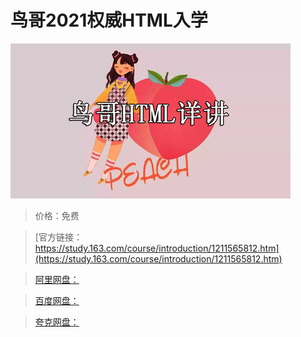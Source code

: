 # 鸟哥2021权威HTML入学

![img](../../../assets/study163/free/2e6bc9e9d515429a803027e6231fad5a.jpg)

> 价格：免费

> [官方链接：https://study.163.com/course/introduction/1211565812.htm](https://study.163.com/course/introduction/1211565812.htm)

> [阿里网盘：]()

> [百度网盘：]()

> [夸克网盘：]()

